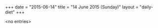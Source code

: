 +++
date = "2015-06-14"
title = "14 June 2015 (Sunday)"
layout = "daily-diet"
+++


\<no entries\>

